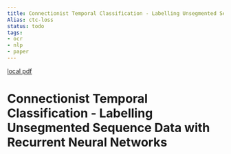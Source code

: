 ```yaml
---
title: Connectionist Temporal Classification - Labelling Unsegmented Sequence Data with Recurrent Neural Networks
Alias: ctc-loss
status: todo
tags:
- ocr
- nlp
- paper
---
```


[local pdf](../../../pdfs/Connectionist%20Temporal%20Classification%20-%20Labelling%20Unsegmented%20Sequence%20Data%20with%20Recurrent%20Neural%20Networks.pdf)

# Connectionist Temporal Classification - Labelling Unsegmented Sequence Data with Recurrent Neural Networks
